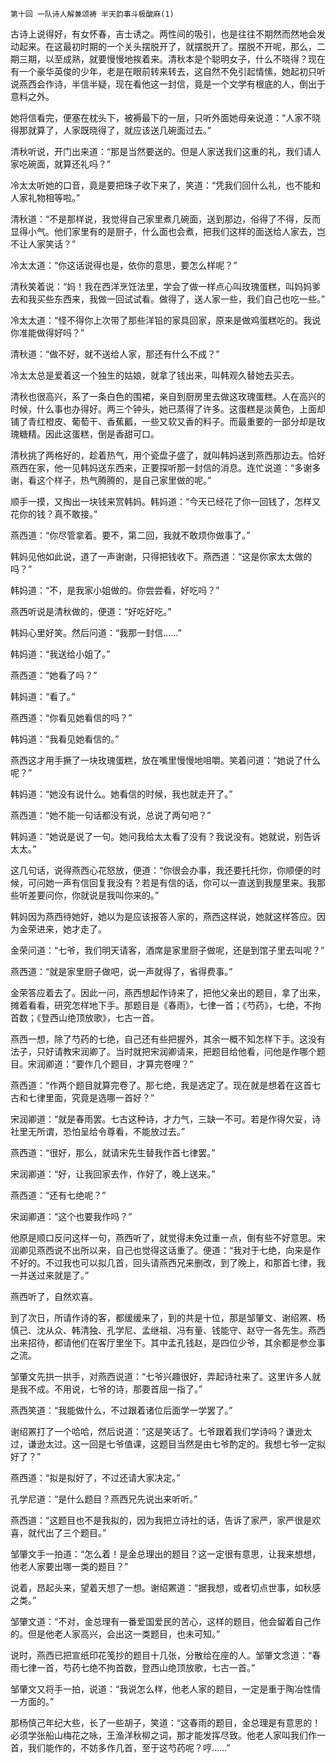     第十回 一队诗人解兼颂祷 半天韵事斗极酸麻(1) 

   古诗上说得好，有女怀春，吉士诱之。两性间的吸引，也是往往不期然而然地会发动起来。在这最初时期的一个关头摆脱开了，就摆脱开了。摆脱不开呢，那么，二期三期，以至成熟，就要慢慢地挨着来。清秋本是个聪明女子，什么不晓得？现在有一个豪华英俊的少年，老是在眼前转来转去，这自然不免引起情愫，她起初只听说燕西会作诗，半信半疑，现在看他这一封信，竟是一个文学有根底的人，倒出于意料之外。

   她将信看完，便塞在枕头下，被褥最下的一层，只听外面她母亲说道：“人家不晓得那就算了，人家既晓得了，就应该送几碗面过去。”

   清秋听说，开门出来道：“那是当然要送的。但是人家送我们这重的礼，我们请人家吃碗面，就算还礼吗？”

   冷太太听她的口音，竟是要把珠子收下来了，笑道：“凭我们回什么礼，也不能和人家礼物相等啦。”

   清秋道：“不是那样说，我觉得自己家里煮几碗面，送到那边，俗得了不得，反而显得小气。他们家里有的是厨子，什么面也会煮，把我们这样的面送给人家去，岂不让人家笑话？”

   冷太太道：“你这话说得也是，依你的意思，要怎么样呢？”

   清秋笑着说：“妈！我在西洋烹饪法里，学会了做一样点心叫玫瑰蛋糕，叫妈妈爹去和我买些东西来，我做一回试试看。做得了，送人家一些，我们自己也吃一些。”

   冷太太道：“怪不得你上次带了那些洋铅的家具回家，原来是做鸡蛋糕吃的。我说你准能做得好吗？”

   清秋道：“做不好，就不送给人家，那还有什么不成？”

   冷太太总是爱着这一个独生的姑娘，就拿了钱出来，叫韩观久替她去买去。

   清秋也很高兴，系了一条白色的围裙，亲自到厨房里去做这玫瑰蛋糕。人在高兴的时候，什么事也办得好。两三个钟头，她已蒸得了许多。这蛋糕是淡黄色，上面却铺了青红橙皮、葡萄干、香蕉瓤，一些又软又香的料子。而最重要的一部分却是玫瑰糖精。因此这蛋糕，倒是香甜可口。

   清秋挑了两格好的，趁着热气，用个瓷盘子盛了，就叫韩妈送到燕西那边去。恰好燕西在家，他一见韩妈送东西来，正要探听那一封信的消息。连忙说道：“多谢多谢，看这个样子，热气腾腾的，是自己家里做的呢。”

   顺手一摸，又掏出一块钱来赏韩妈。韩妈道：“今天已经花了你一回钱了，怎样又花你的钱？真不敢接。”

   燕西道：“你尽管拿着。要不，第二回，我就不敢烦你做事了。”

   韩妈见他如此说，道了一声谢谢，只得把钱收下。燕西道：“这是你家太太做的吗？”

   韩妈道：“不，是我家小姐做的。你尝尝看，好吃吗？”

   燕西听说是清秋做的，便道：“好吃好吃。”

   韩妈心里好笑。然后问道：“我那一封信……”

   韩妈道：“我送给小姐了。”

   燕西道：“她看了吗？”

   韩妈道：“看了。”

   燕西道：“你看见她看信的吗？”

   韩妈道：“我看见她看信的。”

   燕西这才用手撅了一块玫瑰蛋糕，放在嘴里慢慢地咀嚼。笑着问道：“她说了什么呢？”

   韩妈道：“她没有说什么。她看信的时候，我也就走开了。”

   燕西道：“她不能一句话都没有说，总说了两句吧？”

   韩妈道：“她说是说了一句。她问我给太太看了没有？我说没有。她就说，别告诉太太。”

   这几句话，说得燕西心花怒放，便道：“你很会办事，我还要托托你，你顺便的时候，可问她一声有信回复我没有？若是有信的话，你可以一直送到我屋里来。我那些听差要问你，你就说是我叫你来的。”

   韩妈因为燕西待她好，她以为是应该报答人家的，燕西这样说，她就这样答应。因为金荣进来，她才走了。

   金荣问道：“七爷，我们明天请客，酒席是家里厨子做呢，还是到馆子里去叫呢？”

   燕西道：“就是家里厨子做吧，说一声就得了，省得费事。”

   金荣答应着去了。因此一问，燕西想起作诗来了，把他父亲出的题目，拿了出来，摊着看看，研究怎样地下手。那题目是《春雨》，七律一首；《芍药》，七绝，不拘首数；《登西山绝顶放歌》，七古一首。

   燕西一想，除了芍药的七绝，自己还有些把握外，其余一概不知怎样下手。这没有法子，只好请教宋润卿了。当时就把宋润卿请来，把题目给他看，问他是作哪个题目。宋润卿道：“要作几个题目，才算完卷哩？”

   燕西道：“作两个题目就算完卷了。那七绝，我是选定了。现在就是想着在这首七古和七律里面，究竟是选哪一首好？”

   宋润卿道：“就是春雨罢。七古这种诗，才力气，三缺一不可。若是作得欠妥，诗社里无所谓，恐怕呈给令尊看，不能放过去。”

   燕西道：“很好，那么，就请宋先生替我作首七律罢。”

   宋润卿道：“好，让我回家去作，作好了，晚上送来。”

   燕西道：“还有七绝呢？”

   宋润卿道：“这个也要我作吗？”

   他原是顺口反问这样一句，燕西听了，就觉得未免过重一点，倒有些不好意思。宋润卿见燕西说不出所以来，自己也觉得这话重了。便道：“我对于七绝，向来是作不好的。不过我也可以拟几首，回头请燕西兄来删改，到了晚上，和那首七律，我一并送过来就是了。”

   燕西听了，自然欢喜。

   到了次日，所请作诗的客，都缓缓来了，到的共是十位，那是邹肇文、谢绍罴、杨慎己、沈从众、韩清独、孔学尼、孟继祖、冯有量、钱能守、赵守一各先生。燕西出来招待，都请他们在客厅里坐下。其中孟孔钱赵，是四位少爷，其余都是参佥事之流。

   邹肇文先拱一拱手，对燕西说道：“七爷兴趣很好，弄起诗社来了。这里许多人就是我不成。不用说，七爷的诗，那要首屈一指了。”

   燕西笑道：“我能做什么，不过跟着诸位后面学一学罢了。”

   谢绍罴打了一个哈哈，然后说道：“这是笑话了。七爷跟着我们学诗吗？谦逊太过，谦逊太过。这一回是七爷值课，这题目当然是由七爷酌定的。我想七爷一定拟好了？”

   燕西道：“拟是拟好了，不过还请大家决定。”

   孔学尼道：“是什么题目？燕西兄先说出来听听。”

   燕西道：“这题目也不是我拟的，因为我把立诗社的话，告诉了家严，家严很是欢喜，就代出了三个题目。”

   邹肇文手一拍道：“怎么着！是金总理出的题目？这一定很有意思，让我来想想，他老人家要出哪一类的题目？”

   说着，昂起头来，望着天想了一想。谢绍罴道：“据我想，或者切点世事，如秋感之类。”

   邹肇文道：“不对，金总理有一番爱国爱民的苦心，这样的题目，他会留着自己作的。但是他老人家高兴，会出这一类题目，也未可知。”

   说时，燕西已把宣纸印花笺抄的题目十几张，分散给在座的人。邹肇文念道：“春雨七律一首，芍药七绝不拘首数，登西山绝顶放歌，七古一首。”

   邹肇文又将手一拍，说道：“我说怎么样，他老人家的题目，一定是重于陶冶性情一方面的。”

   那杨慎己年纪大些，长了一些胡子，笑道：“这春雨的题目，金总理是有意思的！必须学张船山梅花之咏，王渔洋秋柳之词，那才能发挥尽致。他老人家叫我们作一首，我们能作的，不妨多作几首，至于这芍药呢？哼……”

